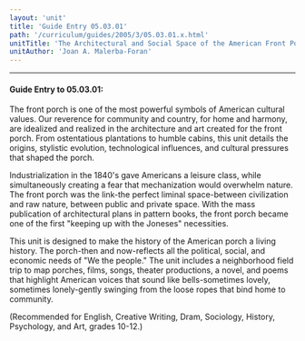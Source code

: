 ```yaml
---
layout: 'unit'
title: 'Guide Entry 05.03.01'
path: '/curriculum/guides/2005/3/05.03.01.x.html'
unitTitle: 'The Architectural and Social Space of the American Front Porch'
unitAuthor: 'Joan A. Malerba-Foran'
---
```


<body>
<hr/>
 <h4>
  Guide Entry to 05.03.01:
 </h4>
 <p>
  The front porch is one of the most powerful symbols of American cultural values. Our reverence for community and country, for home and harmony, are idealized and realized in the architecture and art created for the front porch. From ostentatious plantations to humble cabins, this unit details the origins, stylistic evolution, technological influences, and cultural pressures that shaped the porch.
 </p>
<p>
  Industrialization in the 1840's gave Americans a leisure class, while simultaneously creating a fear that mechanization would overwhelm nature. The front porch was the link-the perfect liminal space-between civilization and raw nature, between public and private space. With the mass publication of architectural plans in pattern books, the front porch became one of the first "keeping up with the Joneses" necessities.
 </p>
<p>
  This unit is designed to make the history of the American porch a living history. The porch-then and now-reflects all the political, social, and economic needs of "We the people." The unit includes a neighborhood field trip to map porches, films, songs, theater productions, a novel, and poems that highlight American voices that sound like bells-sometimes lovely, sometimes lonely-gently swinging from the loose ropes that bind home to community.
 </p>
<p>
  (Recommended for English, Creative Writing, Dram, Sociology, History, Psychology, and Art, grades 10-12.)
 </p>

</body>
